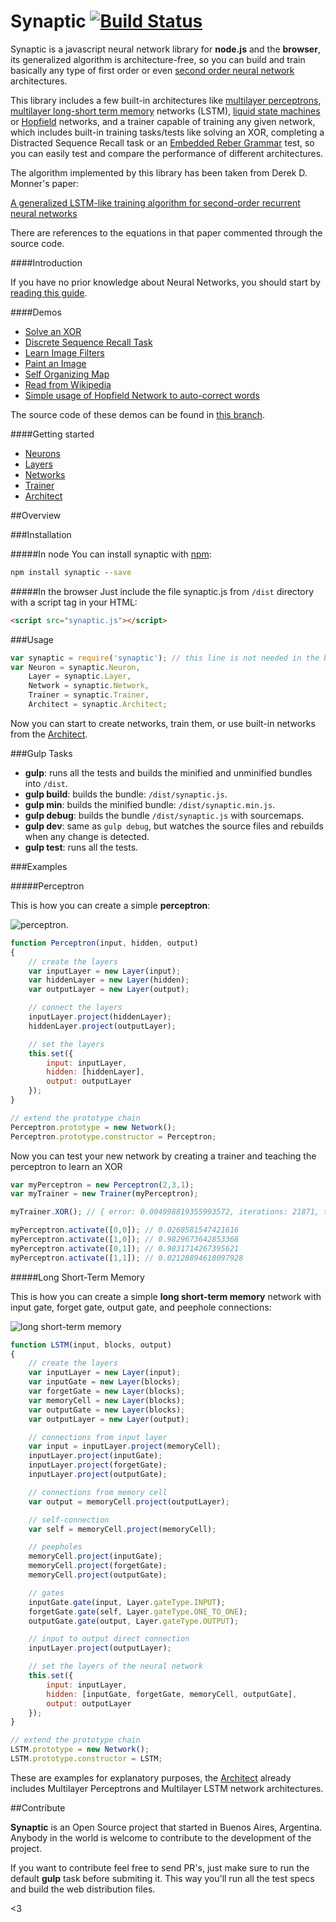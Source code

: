 Synaptic [![Build Status](https://travis-ci.org/cazala/synaptic.svg?branch=master)](https://travis-ci.org/cazala/synaptic)
========

Synaptic is a javascript neural network library for **node.js** and the **browser**, its generalized algorithm is architecture-free, so you can build and train basically any type of first order or even [second order neural network](http://en.wikipedia.org/wiki/Recurrent_neural_network#Second_Order_Recurrent_Neural_Network) architectures.

This library includes a few built-in architectures like [multilayer perceptrons](http://en.wikipedia.org/wiki/Multilayer_perceptron), [multilayer long-short term memory](http://en.wikipedia.org/wiki/Long_short_term_memory) networks (LSTM), [liquid state machines](http://en.wikipedia.org/wiki/Liquid_state_machine) or [Hopfield](http://en.wikipedia.org/wiki/Hopfield_network) networks, and a trainer capable of training any given network, which includes built-in training tasks/tests like solving an XOR, completing a Distracted Sequence Recall task or an [Embedded Reber Grammar](http://www.willamette.edu/~gorr/classes/cs449/reber.html) test, so you can easily test and compare the performance of different architectures.


The algorithm implemented by this library has been taken from Derek D. Monner's paper:

[A generalized LSTM-like training algorithm for second-order recurrent neural networks](http://www.overcomplete.net/papers/nn2012.pdf)


There are references to the equations in that paper commented through the source code.

####Introduction

If you have no prior knowledge about Neural Networks, you should start by [reading this guide](https://github.com/cazala/synaptic/wiki/Neural-Networks-101).

####Demos

- [Solve an XOR](http://synaptic.juancazala.com/#/xor)
- [Discrete Sequence Recall Task](http://synaptic.juancazala.com/#/dsr)
- [Learn Image Filters](http://synaptic.juancazala.com/#/image-filters)
- [Paint an Image](http://synaptic.juancazala.com/#/paint-an-image)
- [Self Organizing Map](http://synaptic.juancazala.com/#/self-organizing-map)
- [Read from Wikipedia](http://synaptic.juancazala.com/#/wikipedia)
- [Simple usage of Hopfield Network to auto-correct words](https://xsolve.software/blog/how-to-start-a-neural-network-with-javascript-in-5-minutes/)

The source code of these demos can be found in [this branch](https://github.com/cazala/synaptic/tree/gh-pages/scripts).

####Getting started

- [Neurons](https://github.com/cazala/synaptic/wiki/Neurons/)
- [Layers](https://github.com/cazala/synaptic/wiki/Layers/)
- [Networks](https://github.com/cazala/synaptic/wiki/Networks/)
- [Trainer](https://github.com/cazala/synaptic/wiki/Trainer/)
- [Architect](https://github.com/cazala/synaptic/wiki/Architect/)


##Overview

###Installation

#####In node
You can install synaptic with [npm](http://npmjs.org):

```cmd
npm install synaptic --save
```

#####In the browser
Just include the file synaptic.js from `/dist` directory with a script tag in your HTML:

```html
<script src="synaptic.js"></script>
```

###Usage

```javascript
var synaptic = require('synaptic'); // this line is not needed in the browser
var Neuron = synaptic.Neuron,
	Layer = synaptic.Layer,
	Network = synaptic.Network,
	Trainer = synaptic.Trainer,
	Architect = synaptic.Architect;
```

Now you can start to create networks, train them, or use built-in networks from the [Architect](http://github.com/cazala/synaptic#architect).

###Gulp Tasks

- **gulp**: runs all the tests and builds the minified and unminified bundles into `/dist`.
- **gulp build**: builds the bundle: `/dist/synaptic.js`.
- **gulp min**: builds the minified bundle: `/dist/synaptic.min.js`.
- **gulp debug**: builds the bundle `/dist/synaptic.js` with sourcemaps.
- **gulp dev**: same as `gulp debug`, but watches the source files and rebuilds when any change is detected.
- **gulp test**: runs all the tests.

###Examples

#####Perceptron

This is how you can create a simple **perceptron**:

![perceptron](http://www.codeproject.com/KB/dotnet/predictor/network.jpg).

```javascript
function Perceptron(input, hidden, output)
{
	// create the layers
	var inputLayer = new Layer(input);
	var hiddenLayer = new Layer(hidden);
	var outputLayer = new Layer(output);

	// connect the layers
	inputLayer.project(hiddenLayer);
	hiddenLayer.project(outputLayer);

	// set the layers
	this.set({
		input: inputLayer,
		hidden: [hiddenLayer],
		output: outputLayer
	});
}

// extend the prototype chain
Perceptron.prototype = new Network();
Perceptron.prototype.constructor = Perceptron;
```

Now you can test your new network by creating a trainer and teaching the perceptron to learn an XOR

```javascript
var myPerceptron = new Perceptron(2,3,1);
var myTrainer = new Trainer(myPerceptron);

myTrainer.XOR(); // { error: 0.004998819355993572, iterations: 21871, time: 356 }

myPerceptron.activate([0,0]); // 0.0268581547421616
myPerceptron.activate([1,0]); // 0.9829673642853368
myPerceptron.activate([0,1]); // 0.9831714267395621
myPerceptron.activate([1,1]); // 0.02128894618097928
```

#####Long Short-Term Memory

This is how you can create a simple **long short-term memory** network with input gate, forget gate, output gate, and peephole connections:

![long short-term memory](http://people.idsia.ch/~juergen/lstmcell4.jpg)

```javascript
function LSTM(input, blocks, output)
{
	// create the layers
	var inputLayer = new Layer(input);
	var inputGate = new Layer(blocks);
	var forgetGate = new Layer(blocks);
	var memoryCell = new Layer(blocks);
	var outputGate = new Layer(blocks);
	var outputLayer = new Layer(output);

	// connections from input layer
	var input = inputLayer.project(memoryCell);
	inputLayer.project(inputGate);
	inputLayer.project(forgetGate);
	inputLayer.project(outputGate);

	// connections from memory cell
	var output = memoryCell.project(outputLayer);

	// self-connection
	var self = memoryCell.project(memoryCell);

	// peepholes
	memoryCell.project(inputGate);
	memoryCell.project(forgetGate);
	memoryCell.project(outputGate);

	// gates
	inputGate.gate(input, Layer.gateType.INPUT);
	forgetGate.gate(self, Layer.gateType.ONE_TO_ONE);
	outputGate.gate(output, Layer.gateType.OUTPUT);

	// input to output direct connection
	inputLayer.project(outputLayer);

	// set the layers of the neural network
	this.set({
		input: inputLayer,
		hidden: [inputGate, forgetGate, memoryCell, outputGate],
		output: outputLayer
	});
}

// extend the prototype chain
LSTM.prototype = new Network();
LSTM.prototype.constructor = LSTM;
```

These are examples for explanatory purposes, the [Architect](https://github.com/cazala/synaptic/wiki/Architect/) already includes Multilayer Perceptrons and
Multilayer LSTM network architectures.

##Contribute

**Synaptic** is an Open Source project that started in Buenos Aires, Argentina. Anybody in the world is welcome to contribute to the development of the project.

If you want to contribute feel free to send PR's, just make sure to run the default **gulp** task before submiting it. This way you'll run all the test specs and build the web distribution files.

<3
